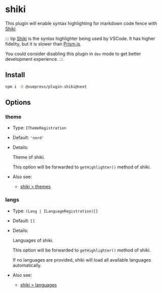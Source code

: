 # shiki

<NpmBadge package="@vuepress/plugin-shiki" />

This plugin will enable syntax highlighting for markdown code fence with [Shiki](https://shiki.matsu.io/).

::: tip
[Shiki](https://shiki.matsu.io/) is the syntax highlighter being used by VSCode. It has higher fidelity, but it is slower than [Prism.js](https://prismjs.com/).

You could consider disabling this plugin in `dev` mode to get better development experience.
:::

## Install

```bash
npm i -D @vuepress/plugin-shiki@next
```

## Options

### theme

- Type: `IThemeRegistration`

- Default: `'nord'`

- Details:

  Theme of shiki.

  This option will be forwarded to `getHighlighter()` method of shiki. 

- Also see:
  - [shiki > themes](https://github.com/shikijs/shiki/blob/master/docs/themes.md)

### langs

- Type: `(Lang | ILanguageRegistration)[]`

- Default: `[]`

- Details:

  Languages of shiki.

  This option will be forwarded to `getHighlighter()` method of shiki. 

  If no languages are provided, shiki will load all available languages automatically.

- Also see:
  - [shiki > languages](https://github.com/shikijs/shiki/blob/master/docs/languages.md)

